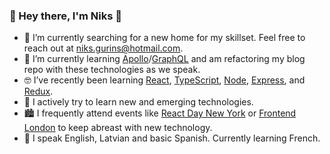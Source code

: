 ### 👋 Hey there, I'm Niks 👋

- 🔭 I’m currently searching for a new home for my skillset. Feel free to reach out at niks.gurins@hotmail.com.
- 🌱 I’m currently learning [Apollo](https://www.apollographql.com/)/[GraphQL](https://graphql.org/) and am refactoring my blog repo with these technologies as we speak.
- 🤓 I’ve recently been learning [React](https://reactjs.org/), [TypeScript](https://www.typescriptlang.org/), [Node](https://nodejs.org/en/), [Express](https://expressjs.com/), and [Redux](https://redux.js.org/). 
- 🚄 I actively try to learn new and emerging technologies. 
- 🏙️ I frequently attend events like [React Day New York](https://reactnewyork.com/) or [Frontend London](https://frontendlondon.co.uk/) to keep abreast with new technology.
- 💬 I speak English, Latvian and basic Spanish. Currently learning French.
